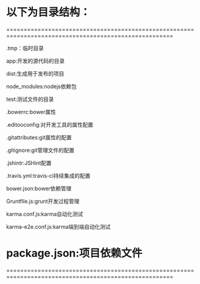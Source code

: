 以下为目录结构：
======================================================================================================
======================================================================================================

.tmp：临时目录

app:开发的源代码的目录

dist:生成用于发布的项目

node_modules:nodejs依赖包

test:测试文件的目录

.bowerrc:bower属性

.editooconfig:对开发工具的属性配置

.gitattributes:git属性的配置

.gitignore:git管理文件的配置

.jshintr:JSHint配置

.travis.yml:travis-ci持续集成的配置

bower.json:bower依赖管理

Gruntfile.js:grunt开发过程管理

karma.conf.js:karma自动化测试

karma-e2e.conf.js:karma端到端自动化测试

package.json:项目依赖文件
======================================================================================================
======================================================================================================



